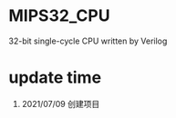 <!--
 * @Author: xioacd99
 * @Date: 2021-07-09 08:25:20
 * @LastEditTime: 2021-07-09 10:35:17
 * @LastEditors: Please set LastEditors
 * @Description: MIPS32_CPU readme
 * @FilePath: \MIPS32_CPU\README.md
-->
# MIPS32_CPU
 32-bit single-cycle CPU written by Verilog

# update time
1. 2021/07/09 创建项目